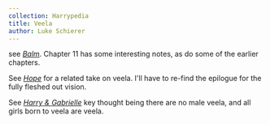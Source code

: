 ```yaml
---
collection: Harrypedia
title: Veela
author: Luke Schierer
---
```


see _[Balm](https://www.fanfiction.net/s/13829286)_. Chapter 11 has some
interesting notes, as do some of the earlier chapters.

See
_[Hope](https://web.archive.org/web/20210126154552/https://jeconais.fanficauthors.net/Hope/index/)_ for a related take on veela. I'll have to re-find the epilogue for the fully fleshed out vision.

See _[Harry & Gabrielle](https://www.fanfiction.net/s/8502353)_ key thought being there are no male veela, and all girls born to veela are veela.
